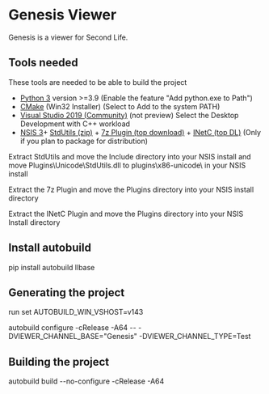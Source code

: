# Genesis Viewer

Genesis is a viewer for Second Life.

## Tools needed
These tools are needed to be able to build the project
 - [Python 3](https://www.python.org/downloads/) version >=3.9 (Enable the feature "Add python.exe to Path")
 - [CMake](http://www.cmake.org/download/) (Win32 Installer) (Select to Add to the system PATH)
 - [Visual Studio 2019 (Community)](https://visualstudio.microsoft.com/downloads/) (not preview) Select the Desktop Development with C++ workload
 - [NSIS 3](https://nsis.sourceforge.io/Download)+ [StdUtils (zip)](https://github.com/lordmulder/stdutils/releases) + [7z Plugin (top download)](https://nsis.sourceforge.io/Nsis7z_plug-in) + [INetC (top DL)](https://nsis.sourceforge.io/Inetc_plug-in) (Only if you plan to package for distribution) 

Extract StdUtils and move the Include directory into your NSIS install and
move Plugins\Unicode\StdUtils.dll to plugins\x86-unicode\ in your NSIS install

Extract the 7z Plugin and move the Plugins directory into your NSIS install directory

Extract the INetC Plugin and move the Plugins directory into your NSIS Install directory

## Install autobuild
pip install autobuild llbase

## Generating the project

run set AUTOBUILD_WIN_VSHOST=v143

autobuild configure -cRelease -A64 -- -DVIEWER_CHANNEL_BASE="Genesis" -DVIEWER_CHANNEL_TYPE=Test

## Building the project
autobuild build --no-configure -cRelease -A64



